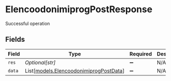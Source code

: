 # ElencoodonimiprogPostResponse

Successful operation


## Fields

| Field                                                                            | Type                                                                             | Required                                                                         | Description                                                                      | Example                                                                          |
| -------------------------------------------------------------------------------- | -------------------------------------------------------------------------------- | -------------------------------------------------------------------------------- | -------------------------------------------------------------------------------- | -------------------------------------------------------------------------------- |
| `res`                                                                            | *Optional[str]*                                                                  | :heavy_minus_sign:                                                               | N/A                                                                              | elencoodonimiprog                                                                |
| `data`                                                                           | List[[models.ElencoodonimiprogPostData](../models/elencoodonimiprogpostdata.md)] | :heavy_minus_sign:                                                               | N/A                                                                              |                                                                                  |